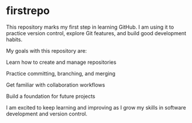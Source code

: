 # firstrepo

This repository marks my first step in learning GitHub. I am using it to practice version control, explore Git features, and build good development habits.

My goals with this repository are:

Learn how to create and manage repositories

Practice committing, branching, and merging

Get familiar with collaboration workflows

Build a foundation for future projects

I am excited to keep learning and improving as I grow my skills in software development and version control.
